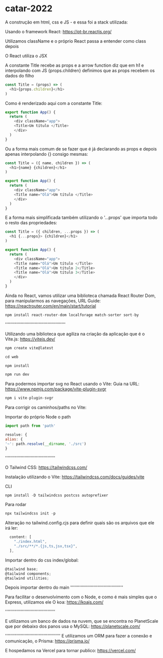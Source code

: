 # catar-2022

A construção em html, css e JS - e essa foi a stack utilizada:

Usando o framework React: <https://pt-br.reactjs.org/>

Utilizamos className e o próprio React passa a entender como class depois

O React utiliza o JSX

A constante Title recebe as props e a arrow function diz que em h1 e interpolando com JS {props.children} definimos que as props recebem os dados do filho

```js
const Title = (props) => (
  <h1>{props.children}</h1>
)
```

Como é renderizado aqui com a constante Title:

```js
export function App() {
  return (
    <div className="app">
    <Title>Um título </Title>
    </div>
  )
}
```

Ou a forma mais comum de se fazer que é já declarando as props e depois apenas interpolando {} consigo mesmas:

```js
const Title = ({ name, children }) => (
  <h1>{name} {children}</h1>
)

export function App() {
  return (
    <div className="app">
    <Title name="Olá">Um título </Title>
    </div>
  )
}
```

E a forma mais simplificada também utilizando o '...props' que importa todo o resto das propriedades:

```js
const Title = ({ children, ...props }) => (
  <h1 {...props}> {children}</h1>
)

export function App() {
  return (
    <div className="app">
    <Title name="Olá">Um título </Title>
    <Title name="Olá">Um título 2</Title>
    <Title name="Olá">Um título 3</Title>
    </div>
  )
}
```

Ainda no React, vamos utilizar uma biblioteca chamada React Router Dom, para manipularmos as navegações, URL Guide:
<https://reactrouter.com/en/main/start/tutorial>

```js
npm install react-router-dom localforage match-sorter sort-by
```

'''''''''''''''''''''''''''''''''''''''''''''''

Utilizando uma biblioteca que agiliza na criação da aplicação que é o Vite.js: <https://vitejs.dev/>

```js
npm create vite@latest

cd web

npm install

npm run dev
```

Para podermos importar svg no React usando o Vite:
Guia na URL: <https://www.npmjs.com/package/vite-plugin-svgr>

```js
npm i vite-plugin-svgr
```

Para corrigir os caminhos/paths no Vite:

Importar do próprio Node o path

```js
import path from 'path'
```

```js
resolve: {
alias: {
'~': path.resolve(__dirname, './src')
}
```

'''''''''''''''''''''''''''''''''''''''

O Tailwind CSS: <https://tailwindcss.com/>

Instalação utilizando o Vite:
<https://tailwindcss.com/docs/guides/vite>

CLI

```js
npm install -D tailwindcss postcss autoprefixer
```

Para rodar

```js
npx tailwindcss init -p
```

Alteração no tailwind.config.cjs para definir quais são os arquivos que ele irá ler:

```js
  content: [
    "./index.html",
    "./src/**/*.{js,ts,jsx,tsx}",
  ],
```

Importar dentro do css index/global:

```js
@tailwind base;
@tailwind components;
@tailwind utilities;
```

Depois importar dentro do main
'''''''''''''''''''''''''''''''''''''''''

Para facilitar o desenvolvimento com o Node, e como é mais simples que o Express, utilizamos ele
O koa: <https://koajs.com/>

'''''''''''''''''''''''''''''''''''''''

E utilizamos um banco de dados na nuvem, que se encontra no PlanetScale que por debaixo dos panos usa o MySQL: <https://planetscale.com/>

'''''''''''''''''''''''''''''''''''''''''''
E utilizamos um ORM para fazer a conexão e comunicação, o Prisma: <https://prisma.io/>

E hospedamos na Vercel para tornar publico:
<https://vercel.com/>
